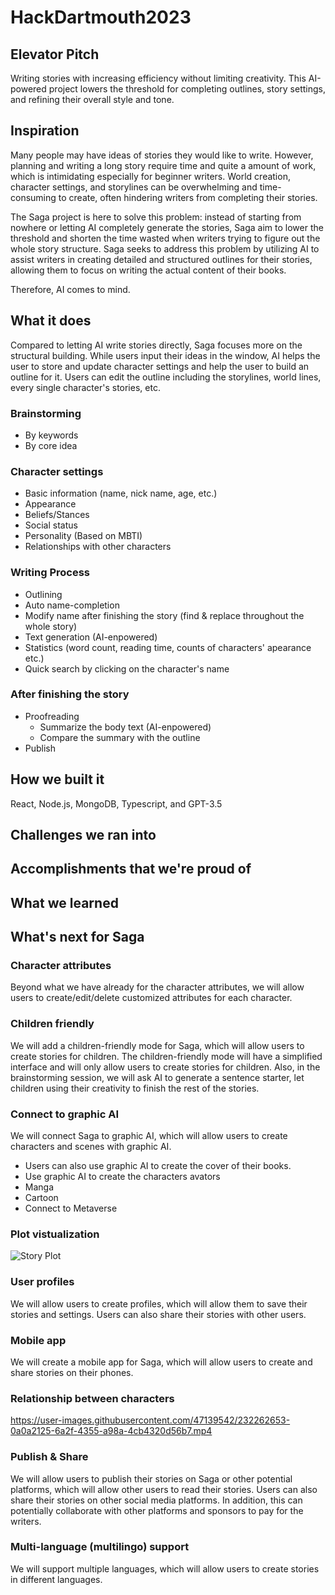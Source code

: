 # HackDartmouth2023
## Elevator Pitch
Writing stories with increasing efficiency without limiting creativity. This AI-powered project lowers the threshold for completing outlines, story settings, and refining their overall style and tone.

## Inspiration
Many people may have ideas of stories they would like to write. However, planning and writing a long story require time and quite a amount of work, which is intimidating especially for beginner writers. World creation, character settings, and storylines can be overwhelming and time-consuming to create, often hindering writers from completing their stories.

The Saga project is here to solve this problem: instead of starting from nowhere or letting AI completely generate the stories, Saga aim to lower the threshold and shorten the time wasted when writers trying to figure out the whole story structure. Saga seeks to address this problem by utilizing AI to assist writers in creating detailed and structured outlines for their stories, allowing them to focus on writing the actual content of their books.

Therefore, AI comes to mind.

## What it does
Compared to letting AI write stories directly, Saga focuses more on the structural building. While users input their ideas in the window, AI helps the user to store and update character settings and help the user to build an outline for it. Users can edit the outline including the storylines, world lines, every single character's stories, etc.
### Brainstorming
- By keywords
- By core idea

### Character settings
- Basic information (name, nick name, age, etc.)
- Appearance
- Beliefs/Stances
- Social status
- Personality (Based on MBTI)
- Relationships with other characters

### Writing Process
- Outlining
- Auto name-completion
- Modify name after finishing the story (find & replace throughout the whole story)
- Text generation (AI-enpowered)
- Statistics (word count, reading time, counts of characters' apearance etc.)
- Quick search by clicking on the character's name

### After finishing the story
- Proofreading
  - Summarize the body text (AI-enpowered)
  - Compare the summary with the outline
- Publish

## How we built it
React, Node.js, MongoDB, Typescript, and GPT-3.5

## Challenges we ran into



## Accomplishments that we're proud of



## What we learned



## What's next for Saga
### Character attributes
Beyond what we have already for the character attributes, we will allow users to create/edit/delete customized attributes for each character.

### Children friendly
We will add a children-friendly mode for Saga, which will allow users to create stories for children. The children-friendly mode will have a simplified interface and will only allow users to create stories for children.
Also, in the brainstorming session, we will ask AI to generate a sentence starter, let children using their creativity to finish the rest of the stories.

### Connect to graphic AI
We will connect Saga to graphic AI, which will allow users to create characters and scenes with graphic AI.
- Users can also use graphic AI to create the cover of their books.
- Use graphic AI to create the characters avators
- Manga
- Cartoon
- Connect to Metaverse

### Plot vistualization
![Story Plot](https://writers.com/wp-content/uploads/2021/12/Freytags-Pyramid.png)

### User profiles
We will allow users to create profiles, which will allow them to save their stories and settings. Users can also share their stories with other users.

### Mobile app
We will create a mobile app for Saga, which will allow users to create and share stories on their phones.

### Relationship between characters
https://user-images.githubusercontent.com/47139542/232262653-0a0a2125-6a2f-4355-a98a-4cb4320d56b7.mp4

### Publish & Share
We will allow users to publish their stories on Saga or other potential platforms, which will allow other users to read their stories. Users can also share their stories on other social media platforms.
In addition, this can potentially collaborate with other platforms and sponsors to pay for the writers.

### Multi-language (multilingo) support
We will support multiple languages, which will allow users to create stories in different languages.
